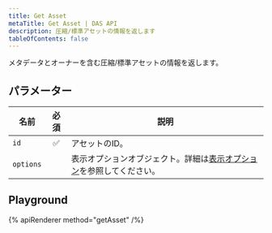 ```yaml
---
title: Get Asset
metaTitle: Get Asset | DAS API
description: 圧縮/標準アセットの情報を返します
tableOfContents: false
---
```


メタデータとオーナーを含む圧縮/標準アセットの情報を返します。

## パラメーター

| 名前            | 必須 | 説明                                |
| --------------- | :------: | ------------------------------------------ |
| `id`            |    ✅    | アセットのID。                       |
| `options`       |          | 表示オプションオブジェクト。詳細は[表示オプション](/jp/das-api/display-options)を参照してください。 |

## Playground

{% apiRenderer method="getAsset" /%}